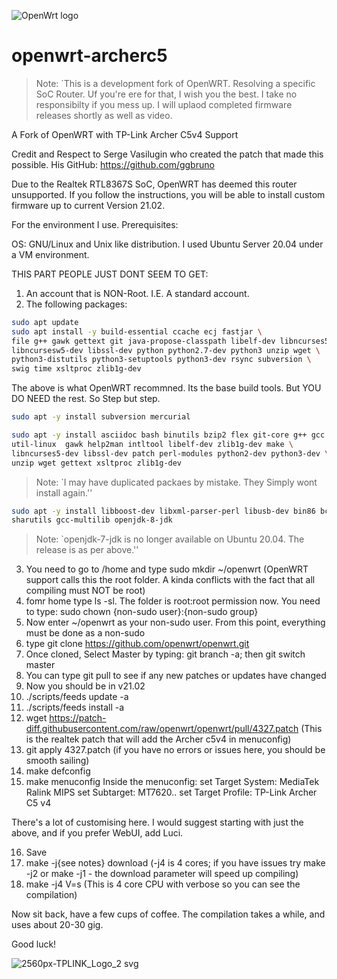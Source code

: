 ![OpenWrt logo](include/logo.png) 

openwrt-archerc5
================

>Note: `This is a development fork of OpenWRT. Resolving a specific SoC Router. Uf you're ere for that, I wish you the best. I take no responsibilty if you mess up. I will uplaod completed firmware releases shortly as well as video.

A Fork of OpenWRT with TP-Link Archer C5v4 Support

Credit and Respect to Serge Vasilugin who created the patch that made
this possible. His GitHub: https://github.com/ggbruno

Due to the Realtek RTL8367S SoC, OpenWRT has deemed this router
unsupported. If you follow the instructions, you will be able to install
custom firmware up to current Version 21.02.

For the environment I use. Prerequisites:

OS: GNU/Linux and Unix like distribution. I used Ubuntu Server 20.04
under a VM environment.

THIS PART PEOPLE JUST DONT SEEM TO GET:

1.  An account that is NON-Root. I.E. A standard account.
2.  The following packages:


```sh
sudo apt update 
sudo apt install -y build-essential ccache ecj fastjar \
file g++ gawk gettext git java-propose-classpath libelf-dev libncurses5-dev \
libncursesw5-dev libssl-dev python python2.7-dev python3 unzip wget \
python3-distutils python3-setuptools python3-dev rsync subversion \
swig time xsltproc zlib1g-dev
```

The above is what OpenWRT recommned. Its the base build tools. But YOU DO NEED the rest. So Step but step. 
```sh
sudo apt -y install subversion mercurial
```


```sh
sudo apt -y install asciidoc bash binutils bzip2 flex git-core g++ gcc \
util-linux  gawk help2man intltool libelf-dev zlib1g-dev make \
libncurses5-dev libssl-dev patch perl-modules python2-dev python3-dev \
unzip wget gettext xsltproc zlib1g-dev
```

> Note: `I may have duplicated packaes by mistake. They Simply wont install again.''

```sh
sudo apt -y install libboost-dev libxml-parser-perl libusb-dev bin86 bcc \
sharutils gcc-multilib openjdk-8-jdk
```

> Note: `openjdk-7-jdk is no longer available on Ubuntu 20.04. The release
is as per above.'' 

3.  You need to go to /home and type sudo mkdir \~/openwrt (OpenWRT
    support calls this the root folder. A kinda conflicts with the fact
    that all compiling must NOT be root)
4.  fomr home type ls -sl. The folder is root:root permission now. You
    need to type: sudo chown {non-sudo user}:{non-sudo group}
5.  Now enter \~/openwrt as your non-sudo user. From this point,
    everything must be done as a non-sudo
6.  type git clone https://github.com/openwrt/openwrt.git
7.  Once cloned, Select Master by typing: git branch -a; then git switch
    master
8.  You can type git pull to see if any new patches or updates have
    changed
9.  Now you should be in v21.02
10. ./scripts/feeds update -a
11. ./scripts/feeds install -a
12. wget
    https://patch-diff.githubusercontent.com/raw/openwrt/openwrt/pull/4327.patch
    (This is the realtek patch that will add the Archer c5v4 in
    menuconfig)
13. git apply 4327.patch (if you have no errors or issues here, you
    should be smooth sailing)
14. make defconfig
15. make menuconfig Inside the menuconfig: set Target System: MediaTek
    Ralink MIPS set Subtarget: MT7620.. set Target Profile: TP-Link
    Archer C5 v4

There's a lot of customising here. I would suggest starting with just
the above, and if you prefer WebUI, add Luci.

16. Save
17. make -j{see notes} download (-j4 is 4 cores; if you have issues try
    make -j2 or make -j1 - the download parameter will speed up
    compiling)
18. make -j4 V=s (This is 4 core CPU with verbose so you can see the
    compilation)

Now sit back, have a few cups of coffee. The compilation takes a while,
and uses about 20-30 gig.

Good luck!


![2560px-TPLINK_Logo_2 svg](https://user-images.githubusercontent.com/2247180/147079098-268bb575-6389-4832-82fc-318684879cf4.png)
